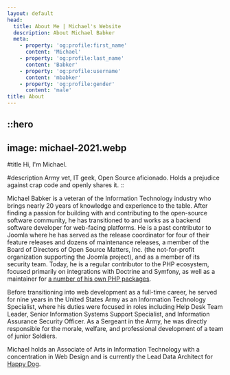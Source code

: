 ```yaml
---
layout: default
head:
  title: About Me | Michael's Website
  description: About Michael Babker
  meta:
    - property: 'og:profile:first_name'
      content: 'Michael'
    - property: 'og:profile:last_name'
      content: 'Babker'
    - property: 'og:profile:username'
      content: 'mbabker'
    - property: 'og:profile:gender'
      content: 'male'
title: About
---
```


::hero
---
image: michael-2021.webp
---
#title
Hi, I'm Michael.

#description
Army vet, IT geek, Open Source aficionado. Holds a prejudice against crap code and openly shares it.
::

Michael Babker is a veteran of the Information Technology industry who brings nearly 20 years of knowledge and experience to the table. After finding a passion for building with and contributing to the open-source software community, he has transitioned to and works as a backend software developer for web-facing platforms. He is a past contributor to Joomla where he has served as the release coordinator for four of their feature releases and dozens of maintenance releases, a member of the Board of Directors of Open Source Matters, Inc. (the not-for-profit organization supporting the Joomla project), and as a member of its security team. Today, he is a regular contributor to the PHP ecosystem, focused primarily on integrations with Doctrine and Symfony, as well as a maintainer for [a number of his own PHP packages](https://www.babdev.com).

Before transitioning into web development as a full-time career, he served for nine years in the United States Army as an Information Technology Specialist, where his duties were focused in roles including Help Desk Team Leader, Senior Information Systems Support Specialist, and Information Assurance Security Officer. As a Sergeant in the Army, he was directly responsible for the morale, welfare, and professional development of a team of junior Soldiers.

Michael holds an Associate of Arts in Information Technology with a concentration in Web Design and is currently the Lead Data Architect for [Happy Dog](https://happydog.digital).

